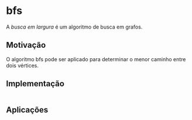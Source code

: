 # bfs

A *busca em largura* é um algoritmo de busca em grafos.

## Motivação

O algoritmo bfs pode ser aplicado para determinar o menor caminho entre dois vértices.

## Implementação

```cpp

```

## Aplicações

